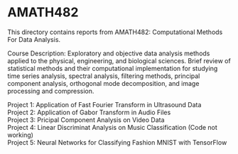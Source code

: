 # AMATH482

This directory contains reports from AMATH482: Computational Methods For Data Analysis. 

Course Description: 
Exploratory and objective data analysis methods applied to the physical, engineering, and biological sciences. Brief review of statistical methods and their computational implementation for studying time series analysis, spectral analysis, filtering methods, principal component analysis, orthogonal mode decomposition, and image processing and compression. 

Project 1: Application of Fast Fourier Transform in Ultrasound Data <br/>
Project 2: Application of Gabor Transform in Audio Files<br/>
Project 3: Pricipal Component Analysis on Video Data<br/>
Project 4: Linear Discriminat Analysis on Music Classification (Code not working)<br/>
Project 5: Neural Networks for Classifying Fashion MNIST with TensorFlow<br/>
